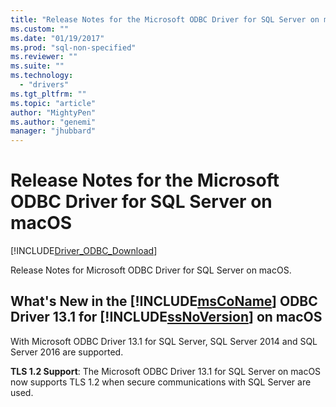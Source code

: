 ```yaml
---
title: "Release Notes for the Microsoft ODBC Driver for SQL Server on macOS | Microsoft Docs"
ms.custom: ""
ms.date: "01/19/2017"
ms.prod: "sql-non-specified"
ms.reviewer: ""
ms.suite: ""
ms.technology: 
  - "drivers"
ms.tgt_pltfrm: ""
ms.topic: "article"
author: "MightyPen"
ms.author: "genemi"
manager: "jhubbard"
---
```

# Release Notes for the Microsoft ODBC Driver for SQL Server on macOS
[!INCLUDE[Driver_ODBC_Download](../../../includes/driver_odbc_download.md)]

Release Notes for Microsoft ODBC Driver for SQL Server on macOS.  
  
## What's New in the [!INCLUDE[msCoName](../../../includes/msconame_md.md)] ODBC Driver 13.1 for [!INCLUDE[ssNoVersion](../../../includes/ssnoversion_md.md)] on macOS  
With Microsoft ODBC Driver 13.1 for SQL Server, SQL Server 2014 and SQL Server 2016 are supported.  
    
**TLS 1.2 Support**: The Microsoft ODBC Driver 13.1 for SQL Server on macOS now supports TLS 1.2 when secure communications with SQL Server are used.
